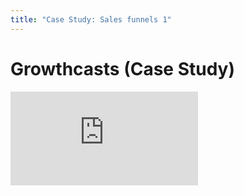 ```yaml
---
title: "Case Study: Sales funnels 1"
---
```


# Growthcasts (Case Study)

<div class='embed-container'><iframe src='https://player.vimeo.com/video/221745324' frameborder='0' webkitAllowFullScreen mozallowfullscreen allowFullScreen></iframe></div>